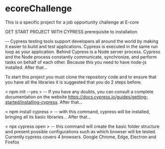 # ecoreChallenge
This is a specific project for a job opportunity challenge at E-core

GET START PROJECT WITH CYPRESS
prerequisite to installation

-- Cypress testing tools support developers all around the world by making it easier to build and test applications. Cypress is executed in the same run loop as your application. Behind Cypress is a Node server process. Cypress and the Node process constantly communicate, synchronize, and perform tasks on behalf of each other. Because this you need to have node-js installed. After that...

To start this project you must clone the repository code and to ensure that you have all the libraries it is suggested that you do 2 steps before.

< npm init --yes >
-- If you have any doubts, you can consult a complete documentation on the website https://docs.cypress.io/guides/getting-started/installing-cypress. After that...

 < npm install cypress >
-- with this command, cypress will be installed, bringing all its basic libraries... After that...

< npx cypress open >
-- this command will create the basic folder structure and present possible configurations such as which browser will be tested. Currently cypress covers 4 browsers. Google Chrome, Edge, Electron and Firefox
